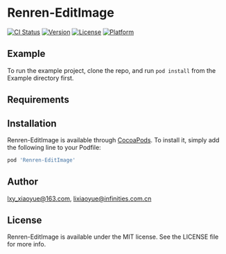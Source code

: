 # Renren-EditImage

[![CI Status](https://img.shields.io/travis/lxy_xiaoyue@163.com/Renren-EditImage.svg?style=flat)](https://travis-ci.org/lxy_xiaoyue@163.com/Renren-EditImage)
[![Version](https://img.shields.io/cocoapods/v/Renren-EditImage.svg?style=flat)](https://cocoapods.org/pods/Renren-EditImage)
[![License](https://img.shields.io/cocoapods/l/Renren-EditImage.svg?style=flat)](https://cocoapods.org/pods/Renren-EditImage)
[![Platform](https://img.shields.io/cocoapods/p/Renren-EditImage.svg?style=flat)](https://cocoapods.org/pods/Renren-EditImage)

## Example

To run the example project, clone the repo, and run `pod install` from the Example directory first.

## Requirements

## Installation

Renren-EditImage is available through [CocoaPods](https://cocoapods.org). To install
it, simply add the following line to your Podfile:

```ruby
pod 'Renren-EditImage'
```

## Author

lxy_xiaoyue@163.com, lixiaoyue@infinities.com.cn

## License

Renren-EditImage is available under the MIT license. See the LICENSE file for more info.

